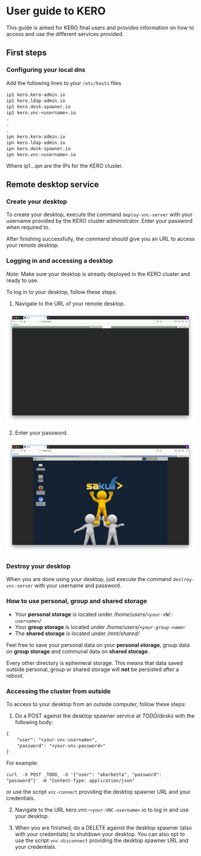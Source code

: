 # User guide to KERO

This guide is aimed for KERO final users and provides information on how to access and use the different services provided.

## First steps

### Configuring your local dns

Add the following lines to your `/etc/hosts` files

```
ip1 kero.kero-admin.io
ip1 kero.ldap-admin.io
ip1 kero.desk-spawner.io
ip1 kero.vnc-<username>.io
.
.
.
ipn kero.kero-admin.io
ipn kero.ldap-admin.io
ipn kero.desk-spawner.io
ipn kero.vnc-<username>.io
```

Where ip1...ipn are the IPs for the KERO cluster.

## Remote desktop service

### Create your desktop

To create your desktop, execute the command `deploy-vnc-server` with your username provided by the KERO cluster administrator. Enter your password when required to.

After finishing successfully, the command should give you an URL to access your remote desktop.

### Logging in and accessing a desktop

_Note_: Make sure your desktop is already deployed in the KERO cluster and ready to use.

To log in to your desktop, follow these steps:

1. Navigate to the URL of your remote desktop.

![](./img/vnc_login.png)

2. Enter your password.

![](./img/vnc_homepage.png)

### Destroy your desktop

When you are done using your desktop, just execute the command `destroy-vnc-server` with your username and password.

### How to use personal, group and shared storage

* Your **personal storage** is located under _/home/users/`<your-VNC-username>`/_
* Your **group storage** is located under _/home/users/`<your-group-name>`_ 
* The **shared storage** is located under _/mnt/shared/_

Feel free to save your personal data on your **personal storage**, group data on **group storage** and communal data on **shared storage**.

Every other directory is ephemeral storage. This means that data saved outside personal, group or shared storage will **not** be persisted after a reboot.

### Accessing the cluster from outside

To access to your desktop from an outside computer, follow these steps:

1. Do a POST against the desktop spawner service at _TODO/desks_ with the following body: 
```
{
    "user": "<your-vnc-username>",
    "password": "<your-vnc-password>"
}
```

For example:
```
curl  -X POST _TODO_ -d '{"user": "abarbetta", "password": "password"}' -H "Content-Type: application/json"
```

or use the script `vnc-connect` providing the desktop spawner URL and your credentials.

2. Navigate to the URL kero.vnc-`<your-VNC-username>`.io to log in and use your desktop.

3. When you are finished, do a DELETE against the desktop spawner (also with your credentials) to shutdown your desktop. You can also opt to use the script `vnc-disconnect` providing the desktop spawner URL and your credentials.
